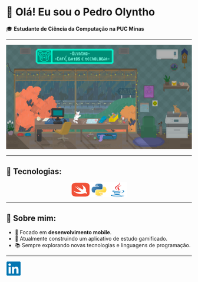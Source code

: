# 👋 Olá! Eu sou o Pedro Olyntho

🎓 **Estudante de Ciência da Computação na PUC Minas**  

---

<div align="center">
  <img src=".github/workflows/olyntho.gif" width="1080" alt="GIF">
</div>

---

## 🚀 Tecnologias:
<div style="display: flex; justify-content: center; align-items: center;">
  <img align="center" alt="Swift" height="40" width="50" src="https://raw.githubusercontent.com/devicons/devicon/master/icons/swift/swift-original.svg">
  <img align="center" alt="Python" height="40" width="50" src="https://raw.githubusercontent.com/devicons/devicon/master/icons/python/python-original.svg">
  <img align="center" alt="Java" height="40" width="50" src="https://raw.githubusercontent.com/devicons/devicon/master/icons/java/java-original.svg">
</div>

---

## 🌟 Sobre mim:
- 🎯 Focado em **desenvolvimento mobile**.
- 📱 Atualmente construindo um aplicativo de estudo gamificado.
- 📚 Sempre explorando novas tecnologias e linguagens de programação.

---

<div>
  <a href="https://www.linkedin.com/in/pedro-olyntho-carvalho-alves/" target="_blank">
    <img src="https://raw.githubusercontent.com/devicons/devicon/master/icons/linkedin/linkedin-original.svg" alt="LinkedIn" height="40" width="40">
  </a>
</div>
